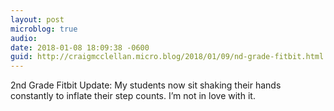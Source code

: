 ```yaml
---
layout: post
microblog: true
audio: 
date: 2018-01-08 18:09:38 -0600
guid: http://craigmcclellan.micro.blog/2018/01/09/nd-grade-fitbit.html
---
```

2nd Grade Fitbit Update: My students now sit shaking their hands constantly to inflate their step counts. I’m not in love with it.
